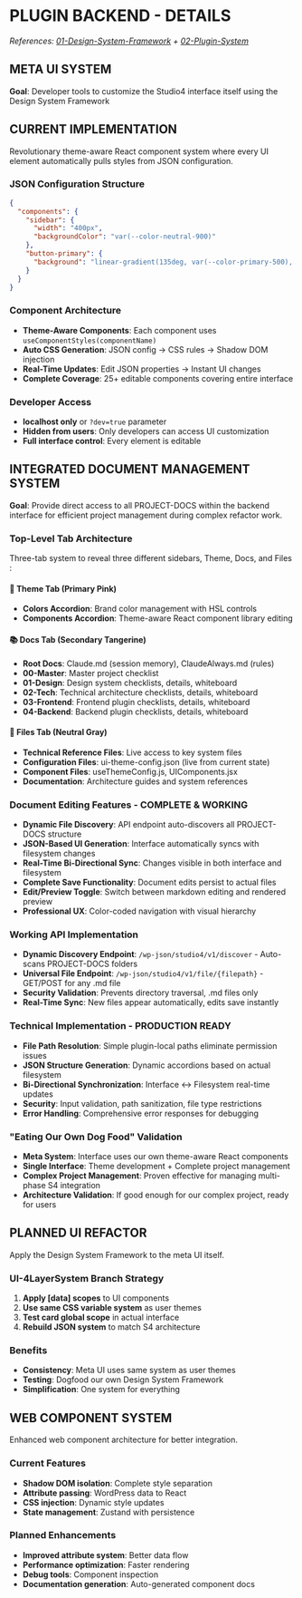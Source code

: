 # PLUGIN BACKEND - DETAILS

*References: [01-Design-System-Framework](../01-Design-System-Framework/) + [02-Plugin-System](../02-Plugin-System/)*

## META UI SYSTEM
**Goal**: Developer tools to customize the Studio4 interface itself using the Design System Framework

## CURRENT IMPLEMENTATION
Revolutionary theme-aware React component system where every UI element automatically pulls styles from JSON configuration.

### JSON Configuration Structure
```json
{
  "components": {
    "sidebar": {
      "width": "400px",
      "backgroundColor": "var(--color-neutral-900)"
    },
    "button-primary": {
      "background": "linear-gradient(135deg, var(--color-primary-500), var(--color-secondary-500))"
    }
  }
}
```

### Component Architecture
- **Theme-Aware Components**: Each component uses `useComponentStyles(componentName)`
- **Auto CSS Generation**: JSON config → CSS rules → Shadow DOM injection
- **Real-Time Updates**: Edit JSON properties → Instant UI changes
- **Complete Coverage**: 25+ editable components covering entire interface

### Developer Access
- **localhost only** or `?dev=true` parameter
- **Hidden from users**: Only developers can access UI customization
- **Full interface control**: Every element is editable

## INTEGRATED DOCUMENT MANAGEMENT SYSTEM
**Goal**: Provide direct access to all PROJECT-DOCS within the backend interface for efficient project management during complex refactor work.

### Top-Level Tab Architecture
Three-tab system to reveal three different sidebars, Theme, Docs, and Files :

#### 🎨 Theme Tab (Primary Pink)
- **Colors Accordion**: Brand color management with HSL controls
- **Components Accordion**: Theme-aware React component library editing

#### 📚 Docs Tab (Secondary Tangerine)  
- **Root Docs**: Claude.md (session memory), ClaudeAlways.md (rules)
- **00-Master**: Master project checklist
- **01-Design**: Design system checklists, details, whiteboard
- **02-Tech**: Technical architecture checklists, details, whiteboard  
- **03-Frontend**: Frontend plugin checklists, details, whiteboard
- **04-Backend**: Backend plugin checklists, details, whiteboard

#### 📁 Files Tab (Neutral Gray)
- **Technical Reference Files**: Live access to key system files
- **Configuration Files**: ui-theme-config.json (live from current state)
- **Component Files**: useThemeConfig.js, UIComponents.jsx
- **Documentation**: Architecture guides and system references

### Document Editing Features - **COMPLETE & WORKING**
- **Dynamic File Discovery**: API endpoint auto-discovers all PROJECT-DOCS structure
- **JSON-Based UI Generation**: Interface automatically syncs with filesystem changes
- **Real-Time Bi-Directional Sync**: Changes visible in both interface and filesystem
- **Complete Save Functionality**: Document edits persist to actual files
- **Edit/Preview Toggle**: Switch between markdown editing and rendered preview
- **Professional UX**: Color-coded navigation with visual hierarchy

### Working API Implementation
- **Dynamic Discovery Endpoint**: `/wp-json/studio4/v1/discover` - Auto-scans PROJECT-DOCS folders
- **Universal File Endpoint**: `/wp-json/studio4/v1/file/{filepath}` - GET/POST for any .md file
- **Security Validation**: Prevents directory traversal, .md files only
- **Real-Time Sync**: New files appear automatically, edits save instantly

### Technical Implementation - **PRODUCTION READY**
- **File Path Resolution**: Simple plugin-local paths eliminate permission issues
- **JSON Structure Generation**: Dynamic accordions based on actual filesystem
- **Bi-Directional Synchronization**: Interface ↔ Filesystem real-time updates
- **Security**: Input validation, path sanitization, file type restrictions
- **Error Handling**: Comprehensive error responses for debugging

### "Eating Our Own Dog Food" Validation
- **Meta System**: Interface uses our own theme-aware React components
- **Single Interface**: Theme development + Complete project management
- **Complex Project Management**: Proven effective for managing multi-phase S4 integration
- **Architecture Validation**: If good enough for our complex project, ready for users

## PLANNED UI REFACTOR
Apply the Design System Framework to the meta UI itself.

### UI-4LayerSystem Branch Strategy
1. **Apply [data] scopes** to UI components
2. **Use same CSS variable system** as user themes
3. **Test card global scope** in actual interface
4. **Rebuild JSON system** to match S4 architecture

### Benefits
- **Consistency**: Meta UI uses same system as user themes
- **Testing**: Dogfood our own Design System Framework
- **Simplification**: One system for everything

## WEB COMPONENT SYSTEM
Enhanced web component architecture for better integration.

### Current Features
- **Shadow DOM isolation**: Complete style separation
- **Attribute passing**: WordPress data to React
- **CSS injection**: Dynamic style updates
- **State management**: Zustand with persistence

### Planned Enhancements
- **Improved attribute system**: Better data flow
- **Performance optimization**: Faster rendering
- **Debug tools**: Component inspection
- **Documentation generation**: Auto-generated component docs